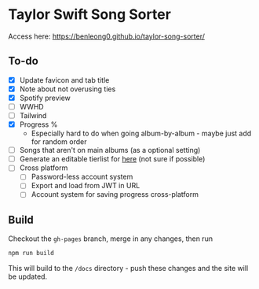 # Taylor Swift Song Sorter

Access here: https://benleong0.github.io/taylor-song-sorter/

## To-do

- [x] Update favicon and tab title
- [x] Note about not overusing ties
- [x] Spotify preview
- [ ] WWHD
- [ ] Tailwind
- [x] Progress %
  - Especially hard to do when going album-by-album - maybe just add for random order
- [ ] Songs that aren't on main albums (as a optional setting)
- [ ] Generate an editable tierlist for [here](https://tiermaker.com/create/all-taylor-swift-songs-updated-for-speak-now-tv-15777298) (not sure if possible)
- [ ] Cross platform
    - [ ] Password-less account system
    - [ ] Export and load from JWT in URL
    - [ ] Account system for saving progress cross-platform

## Build

Checkout the `gh-pages` branch, merge in any changes, then run

```bash
npm run build
```

This will build to the `/docs` directory - push these changes and the site will be updated.
